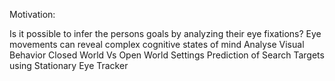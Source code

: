 Motivation:

Is it possible to infer the persons goals by analyzing their
eye fixations?
Eye movements can reveal complex cognitive states of mind
Analyse Visual Behavior
Closed World Vs Open World Settings
Prediction of Search Targets using Stationary Eye Tracker
